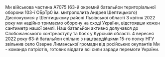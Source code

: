 Ми військова частина А7075 (63-й окремий батальйон територіальної
          оборони 103-ї ОБрТр0 ім. митрополита Андрея Шептицького) Дислокуємся у
          Шептицькому районі Львівської області 3 квітня 2022 року ми надійно
          тримаємо оборону на сході України, відстоявши кожен сантиметр нашої
          землі. Наш батальйон активно долучався до Слобожанського контрнаступу
          та боях у Курській області. 4 вересня 2022 року 63-й батальйон спільно
          з нацгвардійцями 15-го полку НГУ звільнив село Озерне Лиманської
          громади від російських окупантів Ми - команда патріотів, готових
          віддати всі сили заради перемоги України.
